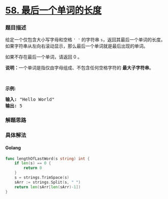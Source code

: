 # [58. 最后一个单词的长度](https://leetcode-cn.com/problems/length-of-last-word)

### 题目描述

<p>给定一个仅包含大小写字母和空格&nbsp;<code>&#39; &#39;</code>&nbsp;的字符串 <code>s</code>，返回其最后一个单词的长度。如果字符串从左向右滚动显示，那么最后一个单词就是最后出现的单词。</p>

<p>如果不存在最后一个单词，请返回 0&nbsp;。</p>

<p><strong>说明：</strong>一个单词是指仅由字母组成、不包含任何空格字符的 <strong>最大子字符串</strong>。</p>

<p>&nbsp;</p>

<p><strong>示例:</strong></p>

<pre><strong>输入:</strong> &quot;Hello World&quot;
<strong>输出:</strong> 5
</pre>


### 解题思路


### 具体解法

#### **Golang**
```go
func lengthOfLastWord(s string) int {
	if len(s) == 0 {
		return 0
	}
	s = strings.TrimSpace(s)
	sArr := strings.Split(s, " ")
	return len(sArr[len(sArr)-1])
}
```


